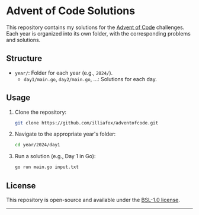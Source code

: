 # Advent of Code Solutions

This repository contains my solutions for the [Advent of Code](https://adventofcode.com/) challenges. Each year is organized into its own folder, with the corresponding problems and solutions.

## Structure

- `year/`: Folder for each year (e.g., `2024/`).
    - `day1/main.go`, `day2/main.go`, ...: Solutions for each day.

## Usage

1. Clone the repository:
   ```bash
   git clone https://github.com/illiafox/adventofcode.git
   ```
2. Navigate to the appropriate year's folder:
   ```bash
   cd year/2024/day1
   ```
3. Run a solution (e.g., Day 1 in Go):
   ```bash
   go run main.go input.txt
   ```

## License

This repository is open-source and available under the [BSL-1.0 license](LICENSE).

---